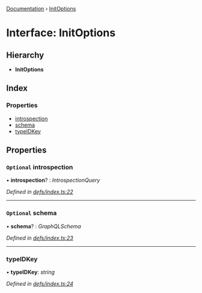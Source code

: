 [Documentation](../README.md) › [InitOptions](initoptions.md)

# Interface: InitOptions

## Hierarchy

* **InitOptions**

## Index

### Properties

* [introspection](initoptions.md#optional-introspection)
* [schema](initoptions.md#optional-schema)
* [typeIDKey](initoptions.md#typeidkey)

## Properties

### `Optional` introspection

• **introspection**? : *IntrospectionQuery*

*Defined in [defs/index.ts:22](https://github.com/badbatch/graphql-box/blob/d6cf575/packages/request-parser/src/defs/index.ts#L22)*

___

### `Optional` schema

• **schema**? : *GraphQLSchema*

*Defined in [defs/index.ts:23](https://github.com/badbatch/graphql-box/blob/d6cf575/packages/request-parser/src/defs/index.ts#L23)*

___

###  typeIDKey

• **typeIDKey**: *string*

*Defined in [defs/index.ts:24](https://github.com/badbatch/graphql-box/blob/d6cf575/packages/request-parser/src/defs/index.ts#L24)*

